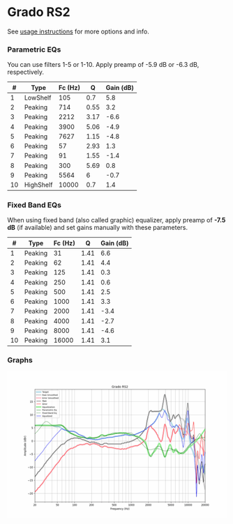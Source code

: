 # Grado RS2
See [usage instructions](https://github.com/jaakkopasanen/AutoEq#usage) for more options and info.

### Parametric EQs
You can use filters 1-5 or 1-10. Apply preamp of -5.9 dB or -6.3 dB, respectively.

|   # | Type      |   Fc (Hz) |    Q |   Gain (dB) |
|-----|-----------|-----------|------|-------------|
|   1 | LowShelf  |       105 | 0.7  |         5.8 |
|   2 | Peaking   |       714 | 0.55 |         3.2 |
|   3 | Peaking   |      2212 | 3.17 |        -6.6 |
|   4 | Peaking   |      3900 | 5.06 |        -4.9 |
|   5 | Peaking   |      7627 | 1.15 |        -4.8 |
|   6 | Peaking   |        57 | 2.93 |         1.3 |
|   7 | Peaking   |        91 | 1.55 |        -1.4 |
|   8 | Peaking   |       300 | 5.69 |         0.8 |
|   9 | Peaking   |      5564 | 6    |        -0.7 |
|  10 | HighShelf |     10000 | 0.7  |         1.4 |

### Fixed Band EQs
When using fixed band (also called graphic) equalizer, apply preamp of **-7.5 dB** (if available) and set gains manually with these parameters.

|   # | Type    |   Fc (Hz) |    Q |   Gain (dB) |
|-----|---------|-----------|------|-------------|
|   1 | Peaking |        31 | 1.41 |         6.6 |
|   2 | Peaking |        62 | 1.41 |         4.4 |
|   3 | Peaking |       125 | 1.41 |         0.3 |
|   4 | Peaking |       250 | 1.41 |         0.6 |
|   5 | Peaking |       500 | 1.41 |         2.5 |
|   6 | Peaking |      1000 | 1.41 |         3.3 |
|   7 | Peaking |      2000 | 1.41 |        -3.4 |
|   8 | Peaking |      4000 | 1.41 |        -2.7 |
|   9 | Peaking |      8000 | 1.41 |        -4.6 |
|  10 | Peaking |     16000 | 1.41 |         3.1 |

### Graphs
![](./Grado%20RS2.png)
